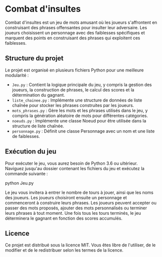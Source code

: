 # Combat d'insultes

Combat d'insultes est un jeu de mots amusant où les joueurs s'affrontent en construisant des phrases offensantes pour insulter leur adversaire. Les joueurs choisissent un personnage avec des faiblesses spécifiques et marquent des points en construisant des phrases qui exploitent ces faiblesses.

## Structure du projet

Le projet est organisé en plusieurs fichiers Python pour une meilleure modularité :

- `Jeu.py` : Contient la logique principale du jeu, y compris la gestion des joueurs, la construction de phrases, le calcul des scores et la détermination du gagnant.
- `liste_chainee.py` : Implémente une structure de données de liste chaînée pour stocker les phrases construites par les joueurs.
- `mots_phrases.py` : Gère les mots et les phrases utilisés dans le jeu, y compris la génération aléatoire de mots pour différentes catégories.
- `noeuds.py` : Implémente une classe Noeud pour être utilisée dans la structure de liste chaînée.
- `personnage.py` : Définit une classe Personnage avec un nom et une liste de faiblesses.

## Exécution du jeu

Pour exécuter le jeu, vous aurez besoin de Python 3.6 ou ultérieur. Naviguez jusqu'au dossier contenant les fichiers du jeu et exécutez la commande suivante :

python Jeu.py


Le jeu vous invitera à entrer le nombre de tours à jouer, ainsi que les noms des joueurs. Les joueurs choisiront ensuite un personnage et commenceront à construire leurs phrases. Les joueurs peuvent accepter ou passer des mots proposés, ajouter des mots personnalisés ou terminer leurs phrases à tout moment. Une fois tous les tours terminés, le jeu déterminera le gagnant en fonction des scores accumulés.

## Licence

Ce projet est distribué sous la licence MIT. Vous êtes libre de l'utiliser, de le modifier et de le redistribuer selon les termes de la licence.
